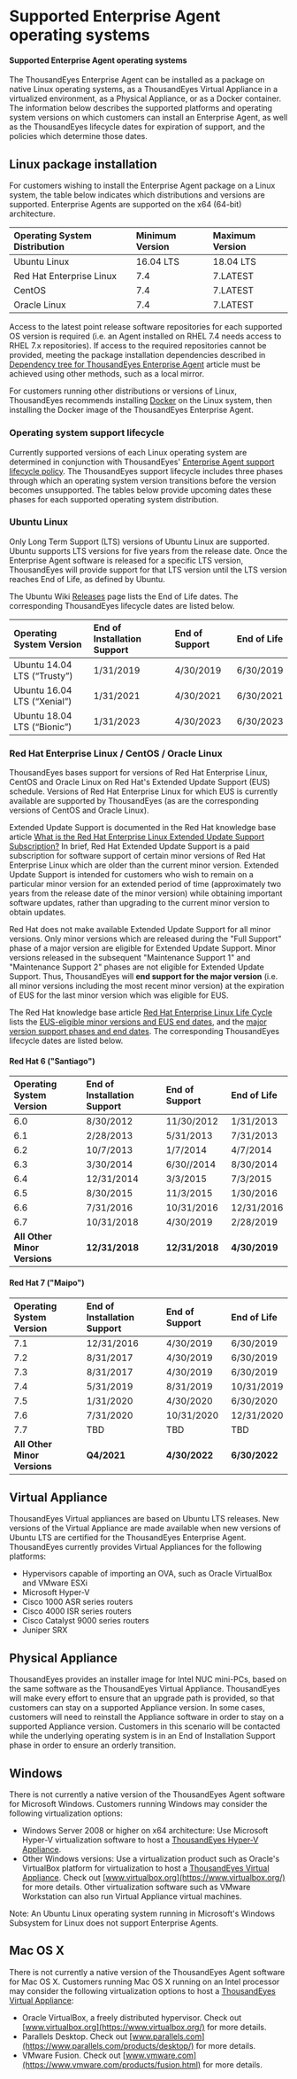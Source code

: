 # Supported Enterprise Agent operating systems

#### Supported Enterprise Agent operating systems

The ThousandEyes Enterprise Agent can be installed as a package on native Linux operating systems, as a ThousandEyes Virtual Appliance in a virtualized environment, as a Physical Appliance, or as a Docker container. The information below describes the supported platforms and operating system versions on which customers can install an Enterprise Agent, as well as the ThousandEyes lifecycle dates for expiration of support, and the policies which determine those dates.

## Linux package installation

For customers wishing to install the Enterprise Agent package on a Linux system, the table below indicates which distributions and versions are supported. Enterprise Agents are supported on the x64 \(64-bit\) architecture.

| Operating System Distribution | Minimum Version | Maximum Version |
| :--- | :--- | :--- |
| Ubuntu Linux | 16.04 LTS | 18.04 LTS |
| Red Hat Enterprise Linux | 7.4 | 7.LATEST |
| CentOS | 7.4 | 7.LATEST |
| Oracle Linux | 7.4 | 7.LATEST |

Access to the latest point release software repositories for each supported OS version is required \(i.e. an Agent installed on RHEL 7.4 needs access to RHEL 7.x repositories\). If access to the required repositories cannot be provided, meeting the package installation dependencies described in [Dependency tree for ThousandEyes Enterprise Agent](https://success.thousandeyes.com/PublicArticlePage?articleIdParam=kA0E0000000CmnSKAS) article must be achieved using other methods, such as a local mirror.

For customers running other distributions or versions of Linux, ThousandEyes recommends installing [Docker](https://www.docker.com/why-docker) on the Linux system, then installing the Docker image of the ThousandEyes Enterprise Agent.

### Operating system support lifecycle

Currently supported versions of each Linux operating system are determined in conjunction with ThousandEyes' [Enterprise Agent support lifecycle policy](https://success.thousandeyes.com/PublicArticlePage?articleIdParam=kA044000000fyhbCAA_Enterprise-Agent-support-lifecycle-policy). The ThousandEyes support lifecycle includes three phases through which an operating system version transitions before the version becomes unsupported. The tables below provide upcoming dates these phases for each supported operating system distribution.

### Ubuntu Linux

Only Long Term Support \(LTS\) versions of Ubuntu Linux are supported. Ubuntu supports LTS versions for five years from the release date. Once the Enterprise Agent software is released for a specific LTS version, ThousandEyes will provide support for that LTS version until the LTS version reaches End of Life, as defined by Ubuntu.

The Ubuntu Wiki [Releases](https://wiki.ubuntu.com/Releases) page lists the End of Life dates. The corresponding ThousandEyes lifecycle dates are listed below.

| Operating System Version | End of Installation Support | End of Support | End of Life |
| :--- | :--- | :--- | :--- |
| Ubuntu 14.04 LTS \(“Trusty”\) | 1/31/2019 | 4/30/2019 | 6/30/2019 |
| Ubuntu 16.04 LTS \(“Xenial”\) | 1/31/2021 | 4/30/2021 | 6/30/2021 |
| Ubuntu 18.04 LTS \(“Bionic”\) | 1/31/2023 | 4/30/2023 | 6/30/2023 |

###  Red Hat Enterprise Linux / CentOS / Oracle Linux

ThousandEyes bases support for versions of Red Hat Enterprise Linux, CentOS and Oracle Linux on Red Hat's Extended Update Support \(EUS\) schedule. Versions of Red Hat Enterprise Linux for which EUS is currently available are supported by ThousandEyes \(as are the corresponding versions of CentOS and Oracle Linux\).

Extended Update Support is documented in the Red Hat knowledge base article [What is the Red Hat Enterprise Linux Extended Update Support Subscription?](https://access.redhat.com/solutions/22763) In brief, Red Hat Extended Update Support is a paid subscription for software support of certain minor versions of Red Hat Enterprise Linux which are older than the current minor version. Extended Update Support is intended for customers who wish to remain on a particular minor version for an extended period of time \(approximately two years from the release date of the minor version\) while obtaining important software updates, rather than upgrading to the current minor version to obtain updates.

Red Hat does not make available Extended Update Support for all minor versions. Only minor versions which are released during the "Full Support" phase of a major version are eligible for Extended Update Support. Minor versions released in the subsequent "Maintenance Support 1" and "Maintenance Support 2" phases are not eligible for Extended Update Support. Thus, ThousandEyes will **end support for the major version** \(i.e. all minor versions including the most recent minor version\) at the expiration of EUS for the last minor version which was eligible for EUS.

The Red Hat knowledge base article [Red Hat Enterprise Linux Life Cycle](https://access.redhat.com/support/policy/updates/errata) lists the [EUS-eligible minor versions and EUS end dates](https://access.redhat.com/support/policy/updates/errata/#Extended_Update_Support), and the [major version support phases and end dates](https://access.redhat.com/support/policy/updates/errata/#Life_Cycle_Dates). The corresponding ThousandEyes lifecycle dates are listed below.

#### Red Hat 6 \("Santiago"\)

| Operating System Version | End of Installation Support | End of Support | End of Life |
| :--- | :--- | :--- | :--- |
| 6.0 | 8/30/2012 | 11/30/2012 | 1/31/2013 |
| 6.1 | 2/28/2013 | 5/31/2013 | 7/31/2013 |
| 6.2 | 10/7/2013 | 1/7/2014 | 4/7/2014 |
| 6.3 | 3/30/2014 | 6/30//2014 | 8/30/2014 |
| 6.4 | 12/31/2014 | 3/3/2015 | 7/3/2015 |
| 6.5 | 8/30/2015 | 11/3/2015 | 1/30/2016 |
| 6.6 | 7/31/2016 | 10/31/2016 | 12/31/2016 |
| 6.7 | 10/31/2018 | 4/30/2019 | 2/28/2019 |
| **All Other Minor Versions** | **12/31/2018** | **12/31/2018** | **4/30/2019** |

#### Red Hat 7 \("Maipo"\)

| Operating System Version | End of Installation Support | End of Support | End of Life |
| :--- | :--- | :--- | :--- |
| 7.1 | 12/31/2016 | 4/30/2019 | 6/30/2019 |
| 7.2 | 8/31/2017 | 4/30/2019 | 6/30/2019 |
| 7.3 | 8/31/2017 | 4/30/2019 | 6/30/2019 |
| 7.4 | 5/31/2019 | 8/31/2019 | 10/31/2019 |
| 7.5 | 1/31/2020 | 4/30/2020 | 6/30/2020 |
| 7.6 | 7/31/2020 | 10/31/2020 | 12/31/2020 |
| 7.7 | TBD | TBD | TBD |
| **All Other Minor Versions** | **Q4/2021** | **4/30/2022** | **6/30/2022** |

## Virtual Appliance

ThousandEyes Virtual appliances are based on Ubuntu LTS releases.  New versions of the Virtual Appliance are made available when new versions of Ubuntu LTS are certified for the ThousandEyes Enterprise Agent.  ThousandEyes currently provides Virtual Appliances for the following platforms:

* Hypervisors capable of importing an OVA, such as Oracle VirtualBox and VMware ESXi
* Microsoft Hyper-V
* Cisco 1000 ASR series routers
* Cisco 4000 ISR series routers
* Cisco Catalyst 9000 series routers
* Juniper SRX

## Physical Appliance

 ThousandEyes provides an installer image for Intel NUC mini-PCs, based on the same software as the ThousandEyes Virtual Appliance. ThousandEyes will make every effort to ensure that an upgrade path is provided, so that customers can stay on a supported Appliance version. In some cases, customers will need to reinstall the Appliance software in order to stay on a supported Appliance version.  Customers in this scenario will be contacted while the underlying operating system is in an End of Installation Support phase in order to ensure an orderly transition.

## Windows

There is not currently a native version of the ThousandEyes Agent software for Microsoft Windows. Customers running Windows may consider the following virtualization options:

* Windows Server 2008 or higher on x64 architecture: Use Microsoft Hyper-V virtualization software to host a [ThousandEyes Hyper-V Appliance](https://success.thousandeyes.com/PublicArticlePage?articleIdParam=kA0E0000000CmnwKAC#import-hyperv).
* Other Windows versions: Use a virtualization product such as Oracle's VirtualBox platform for virtualization to host a [ThousandEyes Virtual Appliance](https://success.thousandeyes.com/PublicArticlePage?articleIdParam=kA0E0000000CmnwKAC#import-ova). Check out [www.virtualbox.org](https://www.virtualbox.org/) for more details. Other virtualization software such as VMware Workstation can also run Virtual Appliance virtual machines.

 Note: An Ubuntu Linux operating system running in Microsoft's Windows Subsystem for Linux does not support Enterprise Agents.

## Mac OS X

There is not currently a native version of the ThousandEyes Agent software for Mac OS X. Customers running Mac OS X running on an Intel processor may consider the following virtualization options to host a [ThousandEyes Virtual Appliance](https://success.thousandeyes.com/PublicArticlePage?articleIdParam=kA0E0000000CmnwKAC#import-ova):

* Oracle VirtualBox, a freely distributed hypervisor.  Check out [www.virtualbox.org](https://www.virtualbox.org/) for more details.
* Parallels Desktop. Check out [www.parallels.com](https://www.parallels.com/products/desktop/) for more details.
* VMware Fusion. Check out [www.vmware.com](https://www.vmware.com/products/fusion.html) for more details.

